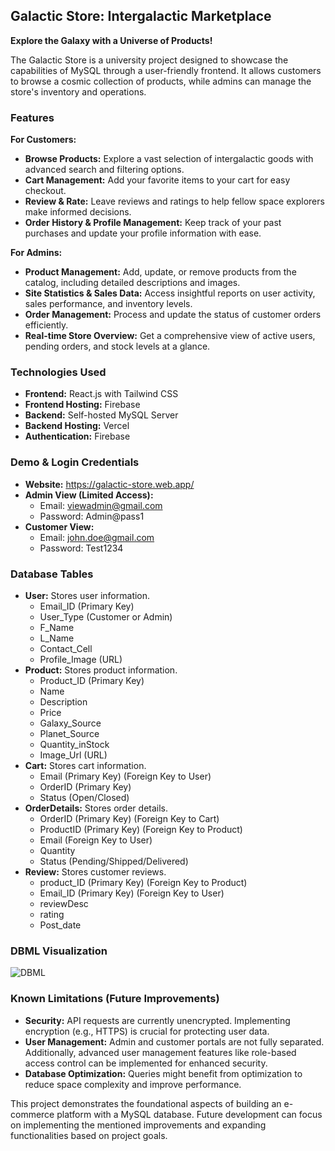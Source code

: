 ## Galactic Store: Intergalactic Marketplace 

**Explore the Galaxy with a Universe of Products!**

The Galactic Store is a university project designed to showcase the capabilities of MySQL through a user-friendly frontend. It allows customers to browse a cosmic collection of products, while admins can manage the store's inventory and operations.

### Features

**For Customers:**

* **Browse Products:** Explore a vast selection of intergalactic goods with advanced search and filtering options.
* **Cart Management:** Add your favorite items to your cart for easy checkout.
* **Review & Rate:** Leave reviews and ratings to help fellow space explorers make informed decisions.
* **Order History & Profile Management:** Keep track of your past purchases and update your profile information with ease.

**For Admins:**

* **Product Management:** Add, update, or remove products from the catalog, including detailed descriptions and images.
* **Site Statistics & Sales Data:** Access insightful reports on user activity, sales performance, and inventory levels.
* **Order Management:** Process and update the status of customer orders efficiently.
* **Real-time Store Overview:** Get a comprehensive view of active users, pending orders, and stock levels at a glance.

### Technologies Used

* **Frontend:** React.js with Tailwind CSS
* **Frontend Hosting:** Firebase
* **Backend:** Self-hosted MySQL Server
* **Backend Hosting:** Vercel
* **Authentication:** Firebase

### Demo & Login Credentials

* **Website:** https://galactic-store.web.app/
* **Admin View (Limited Access):**
    * Email: viewadmin@gmail.com
    * Password: Admin@pass1
* **Customer View:**
    * Email: john.doe@gmail.com
    * Password: Test1234

### Database Tables

* **User:** Stores user information.
    * Email_ID (Primary Key)
    * User_Type (Customer or Admin)
    * F_Name
    * L_Name
    * Contact_Cell
    * Profile_Image (URL)
* **Product:** Stores product information.
    * Product_ID (Primary Key)
    * Name
    * Description
    * Price
    * Galaxy_Source
    * Planet_Source
    * Quantity_inStock
    * Image_Url (URL)
* **Cart:** Stores cart information.
    * Email (Primary Key) (Foreign Key to User)
    * OrderID (Primary Key)
    * Status (Open/Closed)
* **OrderDetails:** Stores order details.
    * OrderID (Primary Key) (Foreign Key to Cart)
    * ProductID (Primary Key) (Foreign Key to Product)
    * Email (Foreign Key to User)
    * Quantity
    * Status (Pending/Shipped/Delivered)
* **Review:** Stores customer reviews.
    * product_ID (Primary Key) (Foreign Key to Product)
    * Email_ID (Primary Key) (Foreign Key to User)
    * reviewDesc
    * rating
    * Post_date

### DBML Visualization
![DBML](https://i.ibb.co/S7m81hc/Galactic-Store.png)

### Known Limitations (Future Improvements)

* **Security:** API requests are currently unencrypted. Implementing encryption (e.g., HTTPS) is crucial for protecting user data.
* **User Management:** Admin and customer portals are not fully separated. Additionally, advanced user management features like role-based access control can be implemented for enhanced security.
* **Database Optimization:** Queries might benefit from optimization to reduce space complexity and improve performance.

This project demonstrates the foundational aspects of building an e-commerce platform with a MySQL database. Future development can focus on implementing the mentioned improvements and expanding functionalities  based on project goals.
